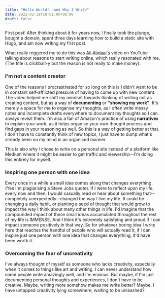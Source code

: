 ```yaml
---
title: "Hello World! -and Why I Write"
date: 2022-02-19T18:01:00+08:00
draft: false
---
```


First post! After thinking about it for years now, I finally took the plunge, bought a domain, spent three days learning how to build a static site with Hugo, and am now writing my first post.

What really triggered me to do this was [Ali Abdaal's](https://youtu.be/vyVpRiqOvt4) video on YouTube talking about reasons to start writing online, which really resonated with me. (The title is clickbait-y but the reason is not really to make money). 

### I'm not a content creator
One of the reasons I procrastinated for so long on this is I didn't want to be in constant self-afflicted pressure of having to come up with new content. The video helped me shift my mindset towards thinking of writing not as creating content, but as a way of **documenting** or **"showing my work"**. It's merely a space for me to organise my thoughts, as I often write messy notes and incomplete drafts everywhere to document my thoughts so I can always revisit them. I'm also a fan of Amazon's practice of using **narratives** to explain your work, as it helps organise your own thought process and find gaps in your reasoning as well. So this is a way of getting better at that. I don't have to constantly think of new topics, I just have to dump what's already been on my mind in an organised manner.

This is also why I chose to write on a personal site instead of a platform like Medium where it might be easier to get traffic and viewership--I'm doing this entirely for myself.

### Inspiring one person with one idea
Every once in a while a small idea comes along that changes everything. (Yes I'm plagiarising a Steve Jobs quote). If I were to reflect upon my life, every now and then, I would casually read or hear about something that--completely unexpectedly--changed the way I live my life. It could be changing a daily habit, or planting a seed of thought that would grow to impact the way I think about many other things in life. I'd imagine that the compounded impact of these small ideas accumulated throughout the rest of my life is IMMENSE. And I think it's extremely satisfying and proud if I can impact someone positively in that way. So for whatever boring idea I write here that reaches the handful of people who will actually read it, if I can inspire just one person with one idea that changes everything, it'd have been worth it.

### Overcoming the fear of uncreativity
I've always thought of myself as someone who lacks creativity, especially when it comes to things like art and writing. I can never understand how some people write amazingly well, and I'm envious. But maybe, if I'm just documenting personal thoughts and experiences, I don't have to be creative. Maybe, writing more somehow makes me write better? Maybe, I have untapped creativity lying somewhere, waiting to be unleashed?
